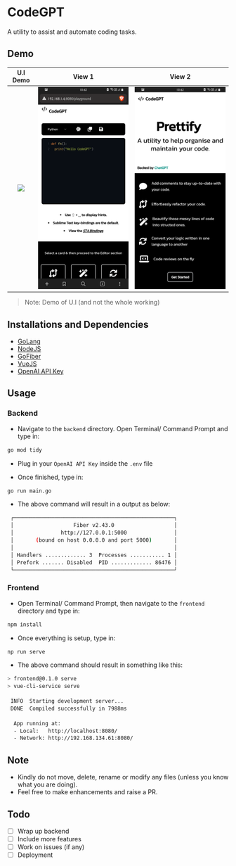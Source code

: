 # CodeGPT
A utility to assist and automate coding tasks.

## Demo


U.I Demo                   |   View 1                  |         View 2
:-------------------------:|:-------------------------:|:-------------------------:
![](codegpt_demo/demo.gif)         |  ![](demo/s1.png)         |     ![](demo/s2.png)

> Note: Demo of U.I (and not the whole working)

## Installations and Dependencies

- [GoLang](https://go.dev/)
- [NodeJS](https://nodejs.org/en/)
- [GoFiber](https://gofiber.io/)
- [VueJS](https://vuejs.org/)
- [OpenAI API Key](https://platform.openai.com/account/api-keys)

## Usage

### Backend

- Navigate to the `backend` directory. Open Terminal/ Command Prompt and type in:

```bash
go mod tidy
```

- Plug in your `OpenAI API Key` inside the `.env` file

- Once finished, type in:

```bash
go run main.go
```

- The above command will result in a output as below:

```bash
 ┌───────────────────────────────────────────────────┐ 
 │                   Fiber v2.43.0                   │ 
 │               http://127.0.0.1:5000               │ 
 │       (bound on host 0.0.0.0 and port 5000)       │ 
 │                                                   │ 
 │ Handlers ............. 3  Processes ........... 1 │ 
 │ Prefork ....... Disabled  PID ............. 86476 │ 
 └───────────────────────────────────────────────────┘ 
```

### Frontend

- Open Terminal/ Command Prompt, then navigate to the `frontend` directory and type in:

```bash
npm install
```

- Once everything is setup, type in:

```bash
np run serve
```

- The above command should result in something like this:

```bash
> frontend@0.1.0 serve
> vue-cli-service serve

 INFO  Starting development server...
 DONE  Compiled successfully in 7988ms

  App running at:
  - Local:   http://localhost:8080/ 
  - Network: http://192.168.134.61:8080/
```

## Note

- Kindly do not move, delete, rename or modify any files (unless you know what you are doing).
- Feel free to make enhancements and raise a PR.

## Todo

- [ ] Wrap up backend
- [ ] Include more features
- [ ] Work on issues (if any)
- [ ] Deployment
